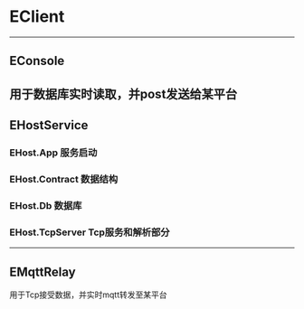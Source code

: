 # EClient

---
## EConsole
用于数据库实时读取，并post发送给某平台
---

## EHostService
### EHost.App 服务启动
### EHost.Contract 数据结构
### EHost.Db 数据库
### EHost.TcpServer Tcp服务和解析部分

---
## EMqttRelay
用于Tcp接受数据，并实时mqtt转发至某平台

